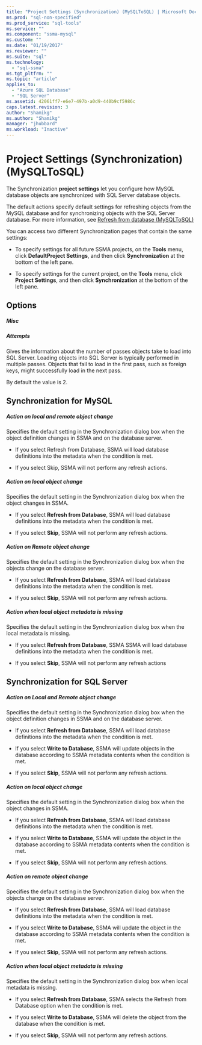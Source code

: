 ```yaml
---
title: "Project Settings (Synchronization) (MySQLToSQL) | Microsoft Docs"
ms.prod: "sql-non-specified"
ms.prod_service: "sql-tools"
ms.service: ""
ms.component: "ssma-mysql"
ms.custom: ""
ms.date: "01/19/2017"
ms.reviewer: ""
ms.suite: "sql"
ms.technology: 
  - "sql-ssma"
ms.tgt_pltfrm: ""
ms.topic: "article"
applies_to: 
  - "Azure SQL Database"
  - "SQL Server"
ms.assetid: 42061ff7-e6e7-497b-a0d9-440b9cf5986c
caps.latest.revision: 3
author: "Shamikg"
ms.author: "Shamikg"
manager: "jhubbard"
ms.workload: "Inactive"
---
```

# Project Settings (Synchronization) (MySQLToSQL)
The Synchronization **project settings** let you configure how MySQL database objects are synchronized with SQL Server database objects.  
  
The default actions specify default settings for refreshing objects from the MySQL database and for synchronizing objects with the SQL Server database. For more information, see [Refresh from database &#40;MySQLToSQL&#41;](../../ssma/mysql/refresh-from-database-mysqltosql.md)  
  
You can access two different Synchronization pages that contain the same settings:  
  
-   To specify settings for all future SSMA projects, on the **Tools** menu, click **DefaultProject Settings**, and then click **Synchronization** at the bottom of the left pane.  
  
-   To specify settings for the current project, on the **Tools** menu, click **Project Settings**, and then click **Synchronization** at the bottom of the left pane.  
  
## Options  
  
##### Misc  
  
##### Attempts  
Gives the information about the number of passes objects take to load into SQL Server. Loading objects into SQL Server is typically performed in multiple passes. Objects that fail to load in the first pass, such as foreign keys, might successfully load in the next pass.  
  
By default the value is 2.  
  
## Synchronization for MySQL  
  
##### Action on local and remote object change  
Specifies the default setting in the Synchronization dialog box when the object definition changes in SSMA and on the database server.  
  
-   If you select Refresh from Database, SSMA will load database definitions into the metadata when the condition is met.  
  
-   If you select Skip, SSMA will not perform any refresh actions.  
  
##### Action on local object change  
Specifies the default setting in the Synchronization dialog box when the object changes in SSMA.  
  
-   If you select **Refresh from Database**, SSMA will load database definitions into the metadata when the condition is met.  
  
-   If you select **Skip**, SSMA will not perform any refresh actions.  
  
##### Action on Remote object change  
Specifies the default setting in the Synchronization dialog box when the objects change on the database server.  
  
-   If you select **Refresh from Database**, SSMA will load database definitions into the metadata when the condition is met.  
  
-   If you select **Skip**, SSMA will not perform any refresh actions.  
  
##### Action when local object metadata is missing  
Specifies the default setting in the Synchronization dialog box when the local metadata is missing.  
  
-   If you select **Refresh from Database**, SSMA SSMA will load database definitions into the metadata when the condition is met.  
  
-   If you select **Skip**, SSMA will not perform any refresh actions  
  
## Synchronization for SQL Server  
  
##### Action on Local and Remote object change  
Specifies the default setting in the Synchronization dialog box when the object definition changes in SSMA and on the database server.  
  
-   If you select **Refresh from Database**, SSMA will load database definitions into the metadata when the condition is met.  
  
-   If you select **Write to Database**, SSMA will update objects in the database according to SSMA metadata contents when the condition is met.  
  
-   If you select **Skip**, SSMA will not perform any refresh actions.  
  
##### Action on local object change  
Specifies the default setting in the Synchronization dialog box when the object changes in SSMA.  
  
-   If you select **Refresh from Database**, SSMA will load database definitions into the metadata when the condition is met.  
  
-   If you select **Write to Database**, SSMA will update the object in the database according to SSMA metadata contents when the condition is met.  
  
-   If you select **Skip**, SSMA will not perform any refresh actions.  
  
##### Action on remote object change  
Specifies the default setting in the Synchronization dialog box when the objects change on the database server.  
  
-   If you select **Refresh from Database**, SSMA will load database definitions into the metadata when the condition is met.  
  
-   If you select **Write to Database**, SSMA will update the object in the database according to SSMA metadata contents when the condition is met.  
  
-   If you select **Skip**, SSMA will not perform any refresh actions.  
  
##### Action when local object metadata is missing  
Specifies the default setting in the Synchronization dialog box when local metadata is missing.  
  
-   If you select **Refresh from Database**, SSMA selects the Refresh from Database option when the condition is met.  
  
-   If you select **Write to Database**, SSMA will delete the object from the database when the condition is met.  
  
-   If you select **Skip**, SSMA will not perform any refresh actions.  
  
